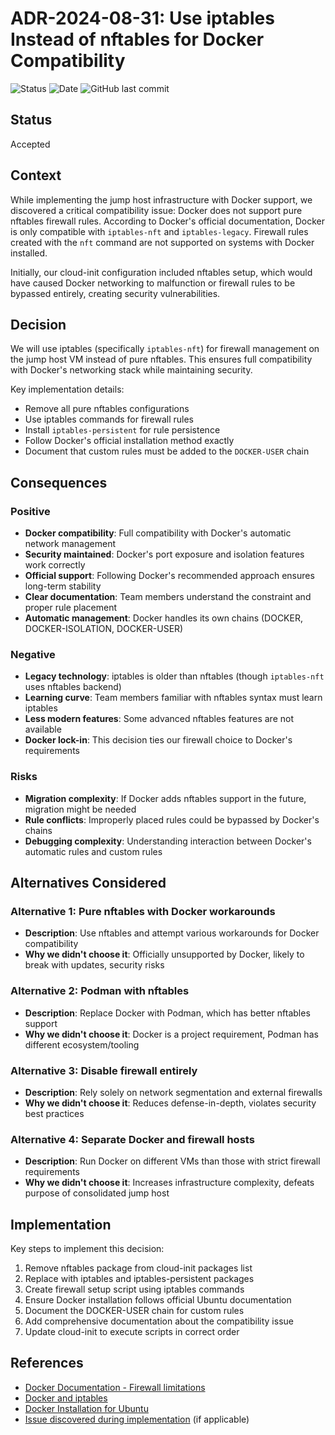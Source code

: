 # ADR-2024-08-31: Use iptables Instead of nftables for Docker Compatibility

![Status](https://img.shields.io/badge/Status-Accepted-green)
![Date](https://img.shields.io/badge/Date-2024--08--31-lightgrey)
![GitHub last commit](https://img.shields.io/github/last-commit/basher83/Sombrero-Edge-Control?path=docs%2Fdecisions%2FADR-2024-08-31-docker-iptables-firewall.md&display_timestamp=author&style=plastic&logo=github)

## Status

Accepted

## Context

While implementing the jump host infrastructure with Docker support, we discovered a critical compatibility issue:
Docker does not support pure nftables firewall rules. According to Docker's official documentation, Docker is only
compatible with `iptables-nft` and `iptables-legacy`. Firewall rules created with the `nft` command are not supported
on systems with Docker installed.

Initially, our cloud-init configuration included nftables setup, which would have caused Docker networking to
malfunction or firewall rules to be bypassed entirely, creating security vulnerabilities.

## Decision

We will use iptables (specifically `iptables-nft`) for firewall management on the jump host VM instead of pure nftables.
This ensures full compatibility with Docker's networking stack while maintaining security.

Key implementation details:

- Remove all pure nftables configurations
- Use iptables commands for firewall rules
- Install `iptables-persistent` for rule persistence
- Follow Docker's official installation method exactly
- Document that custom rules must be added to the `DOCKER-USER` chain

## Consequences

### Positive

- **Docker compatibility**: Full compatibility with Docker's automatic network management
- **Security maintained**: Docker's port exposure and isolation features work correctly
- **Official support**: Following Docker's recommended approach ensures long-term stability
- **Clear documentation**: Team members understand the constraint and proper rule placement
- **Automatic management**: Docker handles its own chains (DOCKER, DOCKER-ISOLATION, DOCKER-USER)

### Negative

- **Legacy technology**: iptables is older than nftables (though `iptables-nft` uses nftables backend)
- **Learning curve**: Team members familiar with nftables syntax must learn iptables
- **Less modern features**: Some advanced nftables features are not available
- **Docker lock-in**: This decision ties our firewall choice to Docker's requirements

### Risks

- **Migration complexity**: If Docker adds nftables support in the future, migration might be needed
- **Rule conflicts**: Improperly placed rules could be bypassed by Docker's chains
- **Debugging complexity**: Understanding interaction between Docker's automatic rules and custom rules

## Alternatives Considered

### Alternative 1: Pure nftables with Docker workarounds

- **Description**: Use nftables and attempt various workarounds for Docker compatibility
- **Why we didn't choose it**: Officially unsupported by Docker, likely to break with updates, security risks

### Alternative 2: Podman with nftables

- **Description**: Replace Docker with Podman, which has better nftables support
- **Why we didn't choose it**: Docker is a project requirement, Podman has different ecosystem/tooling

### Alternative 3: Disable firewall entirely

- **Description**: Rely solely on network segmentation and external firewalls
- **Why we didn't choose it**: Reduces defense-in-depth, violates security best practices

### Alternative 4: Separate Docker and firewall hosts

- **Description**: Run Docker on different VMs than those with strict firewall requirements
- **Why we didn't choose it**: Increases infrastructure complexity, defeats purpose of consolidated jump host

## Implementation

Key steps to implement this decision:

1. Remove nftables package from cloud-init packages list
1. Replace with iptables and iptables-persistent packages
1. Create firewall setup script using iptables commands
1. Ensure Docker installation follows official Ubuntu documentation
1. Document the DOCKER-USER chain for custom rules
1. Add comprehensive documentation about the compatibility issue
1. Update cloud-init to execute scripts in correct order

## References

- [Docker Documentation - Firewall limitations](https://docs.docker.com/engine/install/ubuntu/#firewall-limitations)
- [Docker and iptables](https://docs.docker.com/engine/network/packet-filtering-firewalls/)
- [Docker Installation for Ubuntu](https://docs.docker.com/engine/install/ubuntu/)
- [Issue discovered during implementation](https://github.com/basher83/Sombrero-Edge-Control/discussions) (if applicable)
